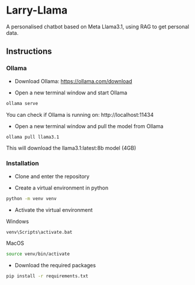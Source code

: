 # Larry-Llama
A personalised chatbot based on Meta Llama3.1, using RAG to get personal data.

## Instructions

### Ollama
* Download Ollama: https://ollama.com/download

* Open a new terminal window and start Ollama
```sh
ollama serve
```
You can check if Ollama is running on: http://localhost:11434

* Open a new terminal window and pull the model from Ollama
```sh
ollama pull llama3.1
```
This will download the llama3.1:latest:8b model (4GB)

### Installation
* Clone and enter the repository

* Create a virtual environment in python
```sh
python -m venv venv
```

* Activate the virtual environment

Windows
```sh
venv\Scripts\activate.bat
```
MacOS
```sh
source venv/bin/activate
```

* Download the required packages
```sh
pip install -r requirements.txt
```
